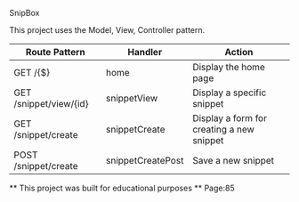 SnipBox

This project uses the Model, View, Controller pattern.


| Route Pattern       | Handler        | Action             |
|---------------------|----------------|--------------------|
| GET /{$}                   | home           | Display the home page                   |
| GET /snippet/view/{id}       | snippetView    | Display a specific snippet              |
| GET /snippet/create     | snippetCreate  | Display a form for creating a new snippet |
| POST /snippet/create     | snippetCreatePost  | Save a new snippet |


** This project was built for educational purposes **
Page:85
